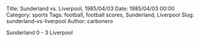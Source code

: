 Title: Sunderland vs. Liverpool, 1985/04/03
Date: 1985/04/03 00:00
Category: sports
Tags: football, football scores, Sunderland, Liverpool
Slug: sunderland-vs-liverpool
Author: carbonero


Sunderland 0 - 3 Liverpool
